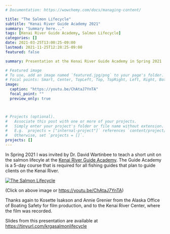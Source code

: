 ```yaml
---
# Documentation: https://wowchemy.com/docs/managing-content/

title: "The Salmon Lifecycle"
subtitle: "Kenai River Guide Academy 2021"
summary: "Summary here..."
tags: [Kenai River Guide Academy, Salmon Lifecycle]
categories: []
date: 2021-03-25T13:00:25-09:00
lastmod: 2021-11-25T12:28:25-09:00
featured: false

summary: Presentation at the Kenai River Guide Academy in Spring 2021

# Featured image
# To use, add an image named `featured.jpg/png` to your page's folder.
# Focal points: Smart, Center, TopLeft, Top, TopRight, Left, Right, BottomLeft, Bottom, BottomRight.
image:
  caption: "https://youtu.be/ChAtaJ7YnTA"
  focal_point: ""
  preview_only: true



# Projects (optional).
#   Associate this post with one or more of your projects.
#   Simply enter your project's folder or file name without extension.
#   E.g. `projects = ["internal-project"]` references `content/project/deep-learning/index.md`.
#   Otherwise, set `projects = []`.
projects: []
---
```


In Spring 2021 I was invited by Dr. David Wartinbee to teach a short unit on the salmon lifecyle at the [Kenai River Guide Academy](http://www.krga.org/). The Guide Academy is a 5-day course that is required for all fishing guides that plan to guide clients on the Kenai River.

[![The Salmon Lifecycle](http://img.youtube.com/vi/ChAtaJ7YnTA/0.jpg)](http://www.youtube.com/watch?v=ChAtaJ7YnTA)

(Click on above image or https://youtu.be/ChAtaJ7YnTA)

Thanks again to Kosette Isakson and Annie Grenier from the Alaska Office of Boating Safety for film production, and to the Kenai River Center, where the film was recorded.

Slides from this presentation are available at [<https://tinyurl.com/krgasalmonlifecycle>](https://www.youtube.com/redirect?event=video_description&redir_token=QUFFLUhqa0JiT2M5a1ViYTlsaXRsaWVhbWp0OUtaMkF6Z3xBQ3Jtc0tsN0ZzS3JUaG5YdFQ0UHhJZFlhRDd2TGpad1NyT1JLQzJ0dW5qaDRNanc5dnNTazAtWlhTSTRyUEJfOUEyaDhMU0s2YnR0c1R1YjQyZVhadU9zQWV2VXQxdDZFUHRpTkN2NUxMdlZySzRDMFRVU1lLWQ&q=https%3A%2F%2Ftinyurl.com%2Fkrgasalmonlifecycle)


